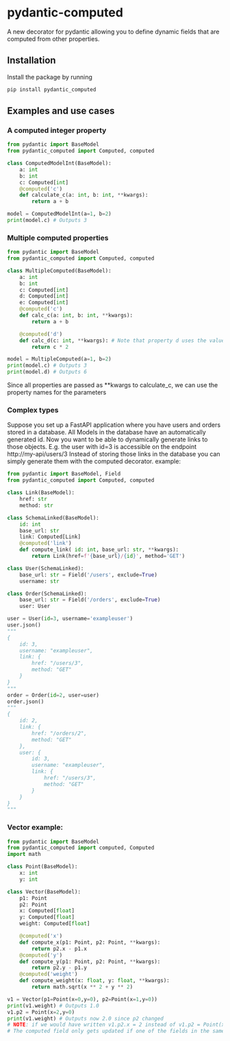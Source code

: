 # pydantic-computed
A new decorator for pydantic allowing you to define dynamic fields that are computed from other properties.

## Installation

Install the package by running
```bash
pip install pydantic_computed
```

## Examples and use cases


### A computed integer property
```python
from pydantic import BaseModel
from pydantic_computed import Computed, computed

class ComputedModelInt(BaseModel):
    a: int
    b: int
    c: Computed[int]
    @computed('c')
    def calculate_c(a: int, b: int, **kwargs):
        return a + b

model = ComputedModelInt(a=1, b=2)
print(model.c) # Outputs 3
```

### Multiple computed properties

```python
from pydantic import BaseModel
from pydantic_computed import Computed, computed

class MultipleComputed(BaseModel):
    a: int
    b: int
    c: Computed[int]
    d: Computed[int]
    e: Computed[int]
    @computed('c')
    def calc_c(a: int, b: int, **kwargs):
        return a + b

    @computed('d')
    def calc_d(c: int, **kwargs): # Note that property d uses the value of the computed property c (The order of declaration matters!)
        return c * 2

model = MultipleComputed(a=1, b=2)
print(model.c) # Outputs 3
print(model.d) # Outputs 6
```

Since all properties are passed as **kwargs to calculate_c, we can use the property names for the parameters


### Complex types

Suppose you set up a FastAPI application where you have users and orders stored in a database.
All Models in the database have an automatically generated id.
Now you want to be able to dynamically generate links to those objects.
E.g. the user with id=3 is accessible on the endpoint http://my-api/users/3
Instead of storing those links in the database you can simply generate them with the computed decorator.
example: 

```python
from pydantic import BaseModel, Field
from pydantic_computed import Computed, computed

class Link(BaseModel):
    href: str
    method: str

class SchemaLinked(BaseModel):
    id: int
    base_url: str
    link: Computed[Link]
    @computed('link')
    def compute_link( id: int, base_url: str, **kwargs):        
        return Link(href=f'{base_url}/{id}', method='GET')

class User(SchemaLinked):
    base_url: str = Field('/users', exclude=True)
    username: str

class Order(SchemaLinked):
    base_url: str = Field('/orders', exclude=True)
    user: User

user = User(id=3, username='exampleuser') 
user.json()
"""
{
    id: 3,
    username: "exampleuser",
    link: {
        href: "/users/3",
        method: "GET"
    }
}
"""
order = Order(id=2, user=user)
order.json()
"""
{
    id: 2,
    link: {
        href: "/orders/2",
        method: "GET"
    },
    user: {
        id: 3,
        username: "exampleuser",
        link: {
            href: "/users/3",
            method: "GET"
        }
    }
}
"""
``` 


### Vector example:

```python
from pydantic import BaseModel
from pydantic_computed import computed, Computed
import math

class Point(BaseModel):
    x: int
    y: int

class Vector(BaseModel):
    p1: Point
    p2: Point
    x: Computed[float]
    y: Computed[float]
    weight: Computed[float]

    @computed('x')
    def compute_x(p1: Point, p2: Point, **kwargs):
        return p2.x - p1.x
    @computed('y')
    def compute_y(p1: Point, p2: Point, **kwargs):
        return p2.y - p1.y
    @computed('weight')
    def compute_weight(x: float, y: float, **kwargs):
        return math.sqrt(x ** 2 + y ** 2)

v1 = Vector(p1=Point(x=0,y=0), p2=Point(x=1,y=0))
print(v1.weight) # Outputs 1.0
v1.p2 = Point(x=2,y=0)
print(v1.weight) # Outputs now 2.0 since p2 changed
# NOTE: if we would have written v1.p2.x = 2 instead of v1.p2 = Point(x=2, y=0), it would not have worked, because of the way pydantic triggers validations
# The computed field only gets updated if one of the fields in the same model changes (in this case it is property p1 of Vector)
```
